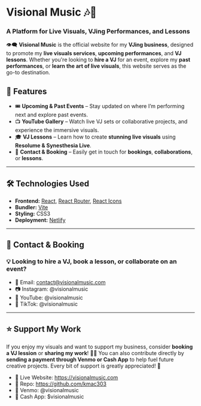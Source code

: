 # Visional Music 🎶🎨  

### A Platform for Live Visuals, VJing Performances, and Lessons  

👁️‍🗨️ **Visional Music** is the official website for my **VJing business**, designed to promote my **live visuals services**, **upcoming performances**, and **VJ lessons**. Whether you're looking to **hire a VJ** for an event, explore my **past performances**, or **learn the art of live visuals**, this website serves as the go-to destination.

## 🌟 Features  
- 🎟️ **Upcoming & Past Events** – Stay updated on where I’m performing next and explore past events.  
- 📺 **YouTube Gallery** – Watch live VJ sets or collaborative projects, and experience the immersive visuals.  
- 🎓 **VJ Lessons** – Learn how to create **stunning live visuals** using **Resolume & Synesthesia Live**.  
- 🔗 **Contact & Booking** – Easily get in touch for **bookings**, **collaborations**, or **lessons**.  

---

## 🛠️ Technologies Used  
- **Frontend:** [React](https://reactjs.org/), [React Router](https://reactrouter.com/), [React Icons](https://react-icons.github.io/react-icons/)  
- **Bundler:** [Vite](https://vitejs.dev/)  
- **Styling:** CSS3  
- **Deployment:** [Netlify](https://www.netlify.com/)  

---

## 📩 Contact & Booking

### 💡 Looking to hire a VJ, book a lesson, or collaborate on an event?
- 📧 Email: contact@visionalmusic.com
- 📷 Instagram: @visionalmusic
- 🎥 YouTube: @visionalmusic
- 🎵 TikTok: @visionalmusic

---

## ⭐ Support My Work
If you enjoy my visuals and want to support my business, consider **booking a VJ lession** or **sharing my work**! 🎨🎶 You can also contribute directly by **sending a payment through Venmo or Cash App** to help fuel future creative projects. Every bit of support is greatly appreciated! 🙌
- 🔗 Live Website: https://visionalmusic.com
- 📌 Repo: https://github.com/kmac303
- 💸 Venmo: @visionalmusic
- 💸 Cash App: $visionalmusic
